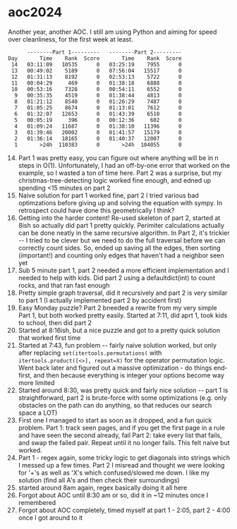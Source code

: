 # aoc2024
Another year, another AOC. I still am using Python and aiming for speed over cleanliness, for the first week at least.

```
      --------Part 1---------   --------Part 2---------
Day       Time    Rank  Score       Time    Rank  Score
 14   03:11:09   10535      0   03:25:19    7955      0
 13   00:49:02    5189      0   07:56:04   15517      0
 12   01:31:13    8192      0   02:53:13    5722      0
 11   00:04:29     469      0   01:38:18    6888      0
 10   00:53:16    7328      0   00:54:11    6552      0
  9   00:35:35    4519      0   01:38:44    4813      0
  8   01:21:12    8540      0   01:26:29    7487      0
  7   01:05:25    8674      0   01:13:01    7612      0
  6   01:32:07   12653      0   01:43:39    6510      0
  5   00:05:19     396      0   00:12:36     602      0
  4   01:09:24   11687      0   01:38:10   11396      0
  3   01:39:46   20002      0   01:41:57   15179      0
  2   01:36:14   18165      0   01:40:37   12007      0
  1       >24h  110383      0       >24h  104055      0
```
14. Part 1 was pretty easy, you can figure out where anything will be in n steps in O(1). Unfortunately, I had an off-by-one error that worked on the example, so I wasted a ton of time here. Part 2 was a surprise, but my christmas-tree-detecting logic worked fine enough, and edned up spending <15 minutes on part 2
13. Naive solution for part 1 worked fine, part 2 I tried various bad optimzations before giving up and solving the equation with sympy. In retrospect could have done this geometrically I think?
12. Getting into the harder content! Re-used skeleton of part 2, started at 8ish so actually did part 1 pretty quickly. Perimiter calculations actually can be done neatly in the same recursive algorithm. In Part 2, it's trickier -- I tried to be clever but we need to do the full traversal before we can correctly count sides. So, ended up saving all the edges, then sorting (important!) and counting only edges that haven't had a neighbor seen yet
11. Sub 5 minute part 1, part 2 needed a more efficient implementation and I needed to help with kids. Did part 2 using a defaultdict(int) to count rocks, and that ran fast enough
10. Pretty simple graph traversal, did it recursively and part 2 is very similar to part 1 (I actually implemented part 2 by accident first)
9. Easy Monday puzzle? Part 2 bneeded a rewrite from my very simple Part 1, but both worked pretty easily. Started at 7:11, did aprt 1, took kids to school, then did part 2
8. Started at 8:16ish, but a nice puzzle and got to a pretty quick solution that worked first time
7. Started at 7:43, fun problem -- fairly naive solution worked, but only after replacing `set(itertools.permutations(` with `itertools.product([<>], repeat=X)` for the operator permutation logic. Went back later and figured out a massive optimization - do things end-first, and then because everything is integer your options become way more limited
6. Started around 8:30, was pretty quick and fairly nice solution -- part 1 is straightforward, part 2 is brute-force with some optimizations 
(e.g. only obstacles on the path can do anything, so that reduces our search space a LOT)
5. First one I managed to start as soon as it dropped, and a fun quick problem. 
Part 1: track seen pages, and if you get the first page in a rule and have seen the second already, fail
Part 2: take every list that fails, and swap the failed pair. Repeat until it no longer fails. This felt naive but worked.
4. Part 1 - regex again, some tricky logic to get diagonals into strings which I messed up a few times. Part 2 I misread and thought we were looking for 
'+'s as well as 'X's which confused/slowed me down. I like my solution (find all A's and then check their surroundings)
3. started around 8am again, regex basically doing it all here
2. Forgot about AOC until 8:30 am or so, did it in ~12 minutes once I remembered
1. Forgot about AOC completely, timed myself at part 1 - 2:05, part 2 - 4:00 once I got around to it